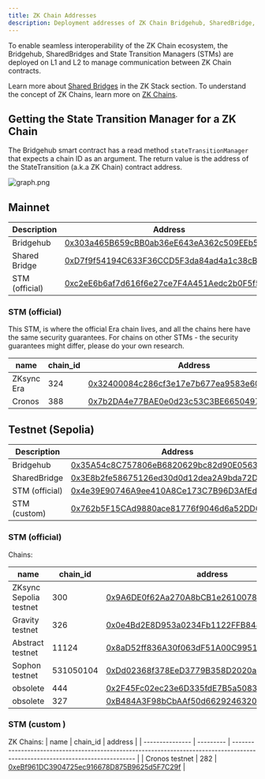 ```yaml
---
title: ZK Chain Addresses
description: Deployment addresses of ZK Chain Bridgehub, SharedBridge, and STMs.
---
```


To enable seamless interoperability of the ZK Chain ecosystem,
the Bridgehub, SharedBridges and State Transition Managers (STMs) are deployed on L1 and L2 to
manage communication between ZK Chain contracts.

Learn more about [Shared Bridges](/zk-stack/components/shared-bridges) in the ZK Stack section.
To understand the concept of ZK Chains, learn more on [ZK Chains](/zk-stack/concepts/zk-chains).

## Getting the State Transition Manager for a ZK Chain

The Bridgehub smart contract has a read method `stateTransitionManager` that expects a chain ID as an argument.
The return value is the address of the StateTransition (a.k.a ZK Chain) contract address.

![graph.png](/images/developer-reference/l1-smart-contracts/zkchain-scheme.png)

## Mainnet

| Description    | Address |
| -------------- | ------- |
| Bridgehub      | [0x303a465B659cBB0ab36eE643eA362c509EEb5213](https://etherscan.io/address/0x303a465B659cBB0ab36eE643eA362c509EEb5213) |
| Shared Bridge  | [0xD7f9f54194C633F36CCD5F3da84ad4a1c38cB2cB](https://etherscan.io/address/0xD7f9f54194C633F36CCD5F3da84ad4a1c38cB2cB) |
| STM (official) | [0xc2eE6b6af7d616f6e27ce7F4A451Aedc2b0F5f5C](https://etherscan.io/address/0xc2eE6b6af7d616f6e27ce7F4A451Aedc2b0F5f5C) |

### STM (official)
This STM, is where the official Era chain lives, and all the chains here have the same security guarantees.
For chains on other STMs - the security guarantees might differ, please do your own research.

| name       | chain_id  |  Address  |
| ---------- | --------- |  --- |
| ZKsync Era | 324       | [0x32400084c286cf3e17e7b677ea9583e60a000324](https://etherscan.io/address/0x32400084c286cf3e17e7b677ea9583e60a000324) |
| Cronos     | 388       | [0x7b2DA4e77BAE0e0d23c53C3BE6650497d0576CFc](https://etherscan.io/address/0x7b2DA4e77BAE0e0d23c53C3BE6650497d0576CFc) |

## Testnet (Sepolia)

| Description    | Address |
| -------------- | ------- |
| Bridgehub      | [0x35A54c8C757806eB6820629bc82d90E056394C92](https://sepolia.etherscan.io/address/0x35A54c8C757806eB6820629bc82d90E056394C92) |
| SharedBridge   | [0x3E8b2fe58675126ed30d0d12dea2A9bda72D18Ae](https://sepolia.etherscan.io/address/0x3E8b2fe58675126ed30d0d12dea2A9bda72D18Ae) |
| STM (official) | [0x4e39E90746A9ee410A8Ce173C7B96D3AfEd444a5](https://sepolia.etherscan.io/address/0x4e39E90746A9ee410A8Ce173C7B96D3AfEd444a5) |
| STM (custom)   | [0x762b5F15CAd9880ace81776f9046d6a52DD67a9b](https://sepolia.etherscan.io/address/0x762b5F15CAd9880ace81776f9046d6a52DD67a9b) |

### STM (official)

Chains:

| name                   | chain_id  | address                                                                                                                       |
|------------------------|-----------|-------------------------------------------------------------------------------------------------------------------------------|
| ZKsync Sepolia testnet | 300       | [0x9A6DE0f62Aa270A8bCB1e2610078650D539B1Ef9](https://sepolia.etherscan.io/address/0x9A6DE0f62Aa270A8bCB1e2610078650D539B1Ef9) |
| Gravity testnet        | 326       | [0x0e4Bd2E8D953a0234Fb1122FFB848B49522308eC](https://sepolia.etherscan.io/address/0x0e4Bd2E8D953a0234Fb1122FFB848B49522308eC) |
| Abstract testnet       | 11124     | [0x8aD52ff836A30f063dF51A00C99518880B8b36ac](https://sepolia.etherscan.io/address/0x8aD52ff836A30f063dF51A00C99518880B8b36ac) |
| Sophon testnet         | 531050104 | [0xDd02368f378EeD3779B358D2020a77e4D022236D](https://sepolia.etherscan.io/address/0xDd02368f378EeD3779B358D2020a77e4D022236D) |
| obsolete               | 444       | [0x2F45Fc02ec23e6D335fdE7B5a5083F053C8C2aD3](https://sepolia.etherscan.io/address/0x2F45Fc02ec23e6D335fdE7B5a5083F053C8C2aD3) |
| obsolete               | 327       | [0xB484A3F98bCbAAf50d66292463203c0247B4f3F6](https://sepolia.etherscan.io/address/0xB484A3F98bCbAAf50d66292463203c0247B4f3F6) |

### STM (custom )

ZK Chains:
| name            | chain_id  |  address                                                                                                                      |
| --------------- | --------- | ----------------------------------------------------------------------------------------------------------------------------- |
| Cronos testnet  | 282       | [0xeBf961DC3904725ec916678D875B9625d5F7C29f](https://sepolia.etherscan.io/address/0xeBf961DC3904725ec916678D875B9625d5F7C29f) |
